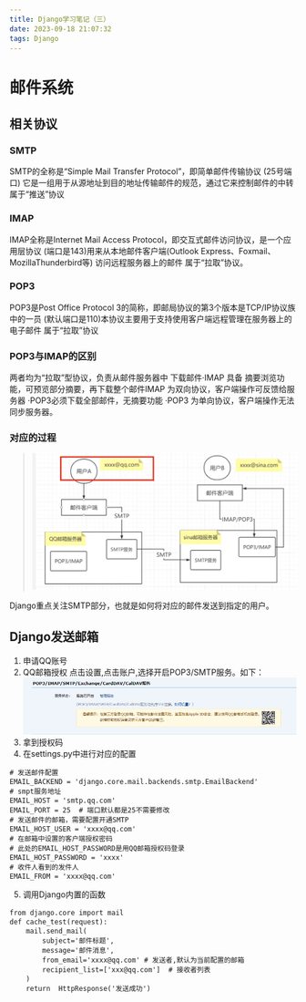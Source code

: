 ```yaml
---
title: Django学习笔记（三）
date: 2023-09-18 21:07:32
tags: Django
---
```

# 邮件系统

## 相关协议

### SMTP

SMTP的全称是“Simple Mail Transfer Protocol”，即简单邮件传输协议 (25号端口)
它是一组用于从源地址到目的地址传输邮件的规范，通过它来控制邮件的中转 属于“推送”协议

### IMAP

IMAP全称是Internet Mail Access Protocol，即交互式邮件访问协议，是一个应用层协议 (端口是143)用来从本地邮件客户端(Outlook
Express、Foxmail、MozillaThunderbird等)
访问远程服务器上的邮件 属于“拉取”协议。

### POP3

POP3是Post Office Protocol 3的简称，即邮局协议的第3个版本是TCP/IP协议族中的一员
(默认端口是110)本协议主要用于支持使用客户端远程管理在服务器上的电子邮件 属于“拉取”协议

### POP3与IMAP的区别

两者均为“拉取”型协议，负责从邮件服务器中 下载邮件·IMAP 具备 摘要浏览功能，可预览部分摘要，再下载整个邮件IMAP
为双向协议，客户端操作可反馈给服务器 ·POP3必须下载全部邮件，无摘要功能 ·POP3
为单向协议，客户端操作无法同步服务器。

### 对应的过程

> ![img.png](./../img_23_9_18/img.png)

Django重点关注SMTP部分，也就是如何将对应的邮件发送到指定的用户。

## Django发送邮箱

1. 申请QQ账号
2. QQ邮箱授权
   点击设置,点击账户,选择开启POP3/SMTP服务。如下：
   ![img_1.png](./../img_23_9_18/img_1.png)
3. 拿到授权码
4. 在settings.py中进行对应的配置

```pycon
# 发送邮件配置
EMAIL_BACKEND = 'django.core.mail.backends.smtp.EmailBackend'
# smpt服务地址
EMAIL_HOST = 'smtp.qq.com'
EMAIL_PORT = 25  # 端口默认都是25不需要修改
# 发送邮件的邮箱，需要配置开通SMTP
EMAIL_HOST_USER = 'xxxx@qq.com'
# 在邮箱中设置的客户端授权密码
# 此处的EMAIL_HOST_PASSWORD是用QQ邮箱授权码登录
EMAIL_HOST_PASSWORD = 'xxxx'
# 收件人看到的发件人
EMAIL_FROM = 'xxxx@qq.com'
```

5. 调用Django内置的函数

```pycon
from django.core import mail
def cache_test(request):
    mail.send_mail(
        subject='邮件标题',
        message='邮件消息',
        from_email='xxxx@qq.com' # 发送者,默认为当前配置的邮箱
        recipient_list=['xxx@qq.com']  # 接收者列表
    )
    return  HttpResponse('发送成功')
```
